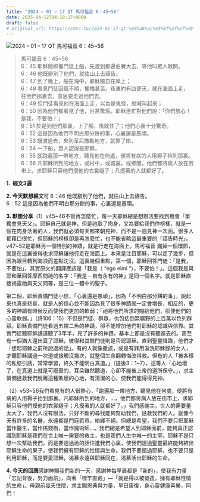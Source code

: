 ```yaml
---
title: "2024 – 01 – 17 QT 馬可福音 6：45~56"
date: 2025-04-12T04:18:37+0800
draft: false
# original_url: https://cmtc.tw/2024-01-17-qt-%e9%a6%ac%e5%8f%af%e7%a6%8f%e9%9f%b3-6%ef%bc%9a4556
---
```


![2024 – 01 – 17 QT 馬可福音 6：45\~56](/images/qt.jpg  "2024 – 01 – 17 QT 馬可福音 6：45\~56")

> 馬可福音 6：45\~56  
> 6：45 耶穌隨即催門徒上船，先渡到那邊伯賽大去，等他叫眾人散開。  
> 6：46 他既辭別了他們，就往山上去禱告。  
> 6：47 到了晚上，船在海中，耶穌獨自在岸上；  
> 6：48 看見門徒因風不順，搖櫓甚苦。夜裏約有四更天，就在海面上走，往他們那裏去，意思要走過他們去。  
> 6：49 但門徒看見他在海面上走，以為是鬼怪，就喊叫起來；  
> 6：50 因為他們都看見了他，且甚驚慌。耶穌連忙對他們說：「你們放心！是我，不要怕！」  
> 6：51 於是到他們那裏，上了船，風就住了；他們心裏十分驚奇。  
> 6：52 這是因為他們不明白那分餅的事，心裏還是愚頑。  
> 6：53 既渡過去，來到革尼撒勒地方，就靠了岸，  
> 6：54 一下船，眾人認得是耶穌，  
> 6：55 就跑遍那一帶地方，聽見他在何處，便將有病的人用褥子抬到那裏。  
> 6：56 凡耶穌所到的地方，或村中，或城裏，或鄉間，他們都將病人放在街市上，求耶穌只容他們摸他的衣裳繸子；凡摸著的人就都好了。

**1.  經文3遍**

**2. 今天默想經文**可 6：46 他既辭別了他們，就往山上去禱告。  
6：52 這是因為他們不明白那分餅的事，心裏還是愚頑。

**3. 默想分享**（1）v45\~46不管再怎麼忙，每一天耶穌總是想辦法要找到機會「單獨會見天父」。耶穌自己就是神，但是祂取了肉身，又為要給我們作榜樣，就是一個在肉身活著的人，我們就必須每天都來朝見神，而不是一週見神一次面。很多人都藉口很忙，但耶穌的榜樣卻是再怎麼忙，也不能省略這最重要的「禱告時光」。v47\~52是耶穌另一個特別的神蹟，就是行走在海面上。馬可福音 漏掉一個環節，就是在這裏彼得也求耶穌讓他行走在海面上。本來是注目耶穌，可以走了幾步，但因為眼目轉到海浪而差點沈沒。這裏幾個重點，第一個，耶穌回答門徒：「是我，不要怕」，其實原文的翻譯應該是「我是（ “ego eimi “），不要怕！」。這個我是與耶和華回答摩西問祂的名字：「我是－自有永有的神」是同一個名字。就是耶穌直接揭露祂與天父同等，是三位一體中的聖子。

第二個，耶穌責備門徒小信，「心裏還是愚頑」，因為「不明白那分餅的事」。說起來也真是悲哀，就是人的信心並不能因為見了很多神蹟就一定會增長，相反的，更多的神蹟有時候反而使我們更加的軟弱：「祂將他們所求的賜給他們，卻使他們的心靈軟弱。」（詩106：15）不但是門徒、群眾，也包括倒斃曠野的上百萬以色列群眾。耶穌責備門徒看過五餅二魚的神蹟，卻不能增加他們對耶穌的認識與信靠。其實門徒聽耶穌講道聽了3年半，見了許多的神蹟，基本上都是沒有聽進去的。甚至有一個猶大還出賣了耶穌，彼得和其餘門徒則是否認耶穌。直到聖靈降臨，他們才「想起耶穌之前所說過的話」。有的人就像撒該，或是有罪用淚洗耶穌腳的女人，才聽耶穌講過一次道或接觸沒幾次，就整個生命翻轉悔改得救。但有的人「被各樣的私慾引誘，常常學習，終久不能明白真道。」（提後3：1\~7），這等人「心地壞了，在真道上就是可廢棄的，耳朵雖然聽道，心卻不能被上帝的道所保守。」，求主憐憫拯救我們脫離這種敗壞的心地，有清潔的心，使我們能得得見神。

（2）v53\~56我們看見有的人很熱心，「跑遍那一帶地方，聽見他在何處，便將有病的人用褥子抬到那裏。凡耶穌所到的地方，…，他們都將病人放在街市上，求耶穌只容他們摸他的衣裳繸子；凡摸著的人就都好了。」我們感謝主，世人的需要量太大了，我們人沒有辦法，只好不斷的尋找能夠幫助我們，拯救我們的人。就像今天有許多的名醫，永遠都是門庭若市，絡繹不絕。但總是希望，我們不要只把耶穌當作醫生，當作搖錢樹，當作魔術師…。我們總是希望人到耶穌面前，能夠真正認識到耶穌是我們在世上唯一需要的救主，也是我們人生中唯一的主宰。耶穌不是只想一次幫助我們，而是要透過祂的話住進我們心裏，使我們透過聖靈最終能夠結出耶穌生命的果子，使我們擁有耶穌的性情與生命。我們不要錯過耶穌，也不要只是利用耶穌，而是要愛耶穌，渴慕永遠與耶穌同在，渴慕活出耶穌的生命。

**4. 今天的回應**感謝神賜我們新的一天，感謝神每早晨都是「新的」，使我有力量「忘記背後，努力面前」，向著「標竿直跑」—「就是得以被塑造，擁有耶穌性情的生命」。母親前幾天住院，求主賜恩典與力量，早日康復，身心靈健康喜樂，阿們！